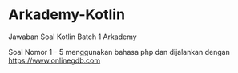 # Arkademy-Kotlin
Jawaban Soal Kotlin Batch 1 Arkademy 

Soal Nomor 1 - 5 menggunakan bahasa php dan dijalankan dengan https://www.onlinegdb.com
